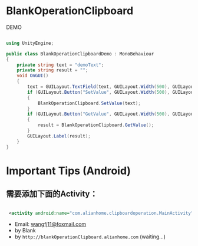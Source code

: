 # BlankOperationClipboard

DEMO

```csharp

using UnityEngine;

public class BlankOperationClipboardDemo : MonoBehaviour
{
    private string text = "demoText";
    private string result = "";
    void OnGUI()
    {
        text = GUILayout.TextField(text, GUILayout.Width(500), GUILayout.Height(100));
        if (GUILayout.Button("SetValue", GUILayout.Width(500), GUILayout.Height(100)))
        {
            BlankOperationClipboard.SetValue(text);
        }
        if (GUILayout.Button("GetValue", GUILayout.Width(500), GUILayout.Height(100)))
        {
            result = BlankOperationClipboard.GetValue();
        }
        GUILayout.Label(result);
    }
}

```

#  Important Tips (Android)
##  需要添加下面的Activity：

```xml

 <activity android:name="com.alianhome.clipboardoperation.MainActivity"/> 
 ```

* Email: wangfj11@foxmail.com
* by Blank
* by `http://blankOperationClipboard.alianhome.com` (waiting...)
